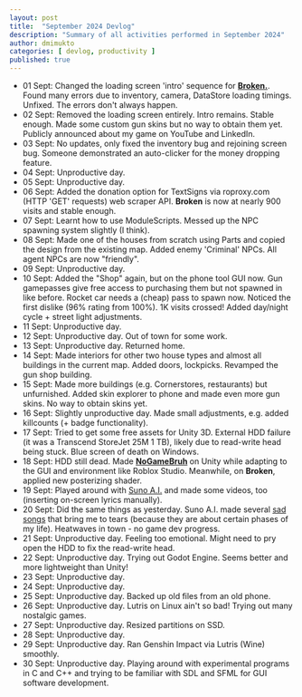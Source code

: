 ```yaml
---
layout: post
title:  "September 2024 Devlog"
description: "Summary of all activities performed in September 2024"
author: dmimukto
categories: [ devlog, productivity ]
published: true
---
```


- 01 Sept: Changed the loading screen 'intro' sequence for [**Broken.**](https://www.roblox.com/games/18129807606/Broken). Found many errors due to inventory, camera, DataStore loading timings. Unfixed. The errors don't always happen.
- 02 Sept: Removed the loading screen entirely. Intro remains. Stable enough. Made some custom gun skins but no way to obtain them yet. Publicly announced about my game on YouTube and LinkedIn.
- 03 Sept: No updates, only fixed the inventory bug and rejoining screen bug. Someone demonstrated an auto-clicker for the money dropping feature.
- 04 Sept: Unproductive day.
- 05 Sept: Unproductive day.
- 06 Sept: Added the donation option for TextSigns via roproxy.com (HTTP 'GET' requests) web scraper API. **Broken** is now at nearly 900 visits and stable enough.
- 07 Sept: Learnt how to use ModuleScripts. Messed up the NPC spawning system slightly (I think).
- 08 Sept: Made one of the houses from scratch using Parts and copied the design from the existing map. Added enemy 'Criminal' NPCs. All agent NPCs are now "friendly".
- 09 Sept: Unproductive day.
- 10 Sept: Added the "Shop" again, but on the phone tool GUI now. Gun gamepasses give free access to purchasing them but not spawned in like before. Rocket car needs a (cheap) pass to spawn now. Noticed the first dislike (96% rating from 100%). 1K visits crossed! Added day/night cycle + street light adjustments.
- 11 Sept: Unproductive day.
- 12 Sept: Unproductive day. Out of town for some work.
- 13 Sept: Unproductive day. Returned home.
- 14 Sept: Made interiors for other two house types and almost all buildings in the current map. Added doors, lockpicks. Revamped the gun shop building.
- 15 Sept: Made more buildings (e.g. Cornerstores, restaurants) but unfurnished. Added skin explorer to phone and made even more gun skins. No way to obtain skins yet.
- 16 Sept: Slightly unproductive day. Made small adjustments, e.g. added killcounts (+ badge functionality).
- 17 Sept: Tried to get some free assets for Unity 3D. External HDD failure (it was a Transcend StoreJet 25M 1 TB), likely due to read-write head being stuck. Blue screen of death on Windows.
- 18 Sept: HDD still dead. Made [**NoGameBruh**](https://github.com/TheTimeCompany/binaries/releases/download/18932918u3o/NoGameBruh.zip) on Unity while adapting to the GUI and environment like Roblox Studio. Meanwhile, on **Broken**, applied new posterizing shader.
- 19 Sept: Played around with [Suno A.I.](https://suno.com/create) and made some videos, too (inserting on-screen lyrics manually).
- 20 Sept: Did the same things as yesterday. Suno A.I. made several [sad songs](https://dewanmukto.com/content/ai/2024/09/20/sad-songs/) that bring me to tears (because they are about certain phases of my life). Heatwaves in town - no game dev progress.
- 21 Sept: Unproductive day. Feeling too emotional. Might need to pry open the HDD to fix the read-write head.
- 22 Sept: Unproductive day. Trying out Godot Engine. Seems better and more lightweight than Unity!
- 23 Sept: Unproductive day.
- 24 Sept: Unproductive day.
- 25 Sept: Unproductive day. Backed up old files from an old phone.
- 26 Sept: Unproductive day. Lutris on Linux ain't so bad! Trying out many nostalgic games.
- 27 Sept: Unproductive day. Resized partitions on SSD.
- 28 Sept: Unproductive day.
- 29 Sept: Unproductive day. Ran Genshin Impact via Lutris (Wine) smoothly.
- 30 Sept: Unproductive day. Playing around with experimental programs in C and C++ and trying to be familiar with SDL and SFML for GUI software development.


